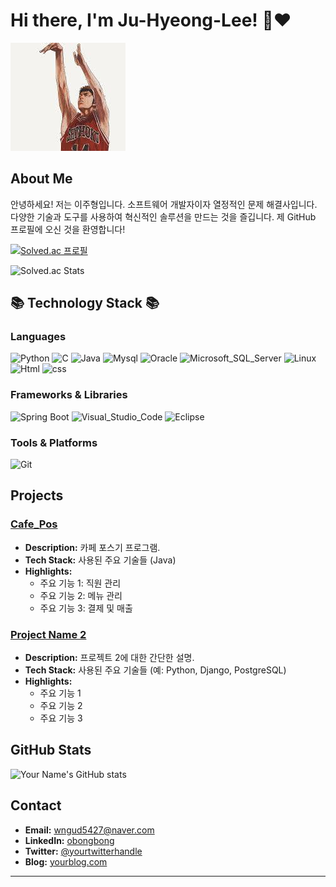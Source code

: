 # Hi there, I'm Ju-Hyeong-Lee! 👋❤️


![불꽃남자 정대만](./images/jeongdaeman.jpg)

## About Me

안녕하세요! 저는 이주형입니다. 소프트웨어 개발자이자 열정적인 문제 해결사입니다. 다양한 기술과 도구를 사용하여 혁신적인 솔루션을 만드는 것을 즐깁니다. 제 GitHub 프로필에 오신 것을 환영합니다!

[![Solved.ac 프로필](http://mazassumnida.wtf/api/v2/generate_badge?boj=wngud5427)](https://solved.ac/wngud5427)
​

![Solved.ac Stats](http://mazandi.herokuapp.com/api?handle=wngud5427&theme=warm)

## 📚 Technology Stack 📚

### Languages

![Python](https://img.shields.io/badge/Python-14354C?style=for-the-badge&logo=python&logoColor=white)
![C](https://img.shields.io/badge/C-00599C?style=for-the-badge&logo=c&logoColor=white)
![Java](https://img.shields.io/badge/Java-007396?style=for-the-badge&logo=java&logoColor=white)
![Mysql](https://img.shields.io/badge/MySQL-005C84?style=for-the-badge&logo=mysql&logoColor=white)
![Oracle](https://img.shields.io/badge/Oracle-F80000?style=for-the-badge&logo=Oracle&logoColor=white)
![Microsoft_SQL_Server](https://img.shields.io/badge/Microsoft%20SQL%20Server-CC2927?style=for-the-badge&logo=microsoft%20sql%20server&logoColor=white)
![Linux](https://img.shields.io/badge/Linux-FCC624?style=for-the-badge&logo=linux&logoColor=black)
![Html](https://img.shields.io/badge/HTML-239120?style=for-the-badge&logo=html5&logoColor=white)
![css](https://img.shields.io/badge/CSS-239120?&style=for-the-badge&logo=css3&logoColor=white)

### Frameworks & Libraries

![Spring Boot](https://img.shields.io/badge/Spring_Boot-6DB33F?style=for-the-badge&logo=springboot&logoColor=white)
![Visual_Studio_Code](https://img.shields.io/badge/Visual_Studio_Code-3776AB?style=for-the-badge&logo=visualstudiocode&logoColor=White)
![Eclipse](https://img.shields.io/badge/Eclipse-2C2255?style=for-the-badge&logo=eclipse&logoColor=white)

### Tools & Platforms

![Git](https://img.shields.io/badge/Git-F05032?style=for-the-badge&logo=git&logoColor=white)

## Projects

### [Cafe_Pos](https://github.com/obongbong/CafePos.git)

- **Description:** 카페 포스기 프로그램.
- **Tech Stack:** 사용된 주요 기술들 (Java)
- **Highlights:**
  - 주요 기능 1: 직원 관리
  - 주요 기능 2: 메뉴 관리
  - 주요 기능 3: 결제 및 매출

### [Project Name 2](https://github.com/yourusername/projectname2)

- **Description:** 프로젝트 2에 대한 간단한 설명.
- **Tech Stack:** 사용된 주요 기술들 (예: Python, Django, PostgreSQL)
- **Highlights:**
  - 주요 기능 1
  - 주요 기능 2
  - 주요 기능 3

## GitHub Stats

![Your Name's GitHub stats](https://github-readme-stats.vercel.app/api?username=obongbong&show_icons=true&theme=radical)

## Contact

- **Email:** wngud5427@naver.com
- **LinkedIn:** [obongbong](https://www.linkedin.com/in/obongbong)
- **Twitter:** [@yourtwitterhandle](https://twitter.com/yourtwitterhandle)
- **Blog:** [yourblog.com](https://yourblog.com)

---
